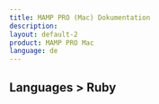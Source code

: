 ```yaml
---
title: MAMP PRO (Mac) Dokumentation
description: 
layout: default-2
product: MAMP PRO Mac
language: de
---
```


## Languages > Ruby
